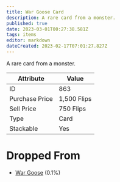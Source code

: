 ```yaml
---
title: War Goose Card
description: A rare card from a monster.
published: true
date: 2023-03-01T00:27:38.581Z
tags: items
editor: markdown
dateCreated: 2023-02-17T07:01:27.827Z
---
```


A rare card from a monster.

|Attribute|Value|
|-|-|
|ID|863|
|Purchase Price|1,500 Flips|
|Sell Price|750 Flips|
|Type|Card|
|Stackable|Yes|


# Dropped From
 * [War Goose](/monsters/war-goose) (0.1%)
